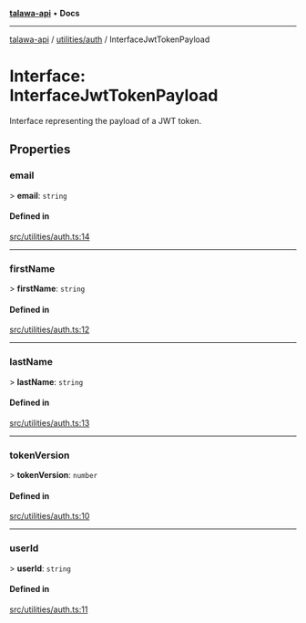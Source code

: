 [**talawa-api**](../../../README.md) • **Docs**

***

[talawa-api](../../../modules.md) / [utilities/auth](../README.md) / InterfaceJwtTokenPayload

# Interface: InterfaceJwtTokenPayload

Interface representing the payload of a JWT token.

## Properties

### email

\> **email**: `string`

#### Defined in

[src/utilities/auth.ts:14](https://github.com/PalisadoesFoundation/talawa-api/blob/fb5076f344cd74d4e51c692cbc70fc337bf1ac39/src/utilities/auth.ts#L14)

***

### firstName

\> **firstName**: `string`

#### Defined in

[src/utilities/auth.ts:12](https://github.com/PalisadoesFoundation/talawa-api/blob/fb5076f344cd74d4e51c692cbc70fc337bf1ac39/src/utilities/auth.ts#L12)

***

### lastName

\> **lastName**: `string`

#### Defined in

[src/utilities/auth.ts:13](https://github.com/PalisadoesFoundation/talawa-api/blob/fb5076f344cd74d4e51c692cbc70fc337bf1ac39/src/utilities/auth.ts#L13)

***

### tokenVersion

\> **tokenVersion**: `number`

#### Defined in

[src/utilities/auth.ts:10](https://github.com/PalisadoesFoundation/talawa-api/blob/fb5076f344cd74d4e51c692cbc70fc337bf1ac39/src/utilities/auth.ts#L10)

***

### userId

\> **userId**: `string`

#### Defined in

[src/utilities/auth.ts:11](https://github.com/PalisadoesFoundation/talawa-api/blob/fb5076f344cd74d4e51c692cbc70fc337bf1ac39/src/utilities/auth.ts#L11)
